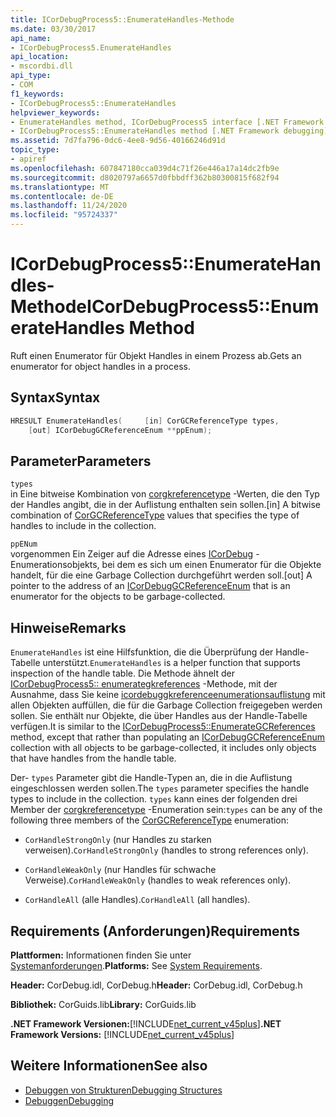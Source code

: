 ```yaml
---
title: ICorDebugProcess5::EnumerateHandles-Methode
ms.date: 03/30/2017
api_name:
- ICorDebugProcess5.EnumerateHandles
api_location:
- mscordbi.dll
api_type:
- COM
f1_keywords:
- ICorDebugProcess5::EnumerateHandles
helpviewer_keywords:
- EnumerateHandles method, ICorDebugProcess5 interface [.NET Framework debugging]
- ICorDebugProcess5::EnumerateHandles method [.NET Framework debugging]
ms.assetid: 7d7fa796-0dc6-4ee8-9d56-40166246d91d
topic_type:
- apiref
ms.openlocfilehash: 607847180cca039d4c71f26e446a17a14dc2fb9e
ms.sourcegitcommit: d8020797a6657d0fbbdff362b80300815f682f94
ms.translationtype: MT
ms.contentlocale: de-DE
ms.lasthandoff: 11/24/2020
ms.locfileid: "95724337"
---
```

# <a name="icordebugprocess5enumeratehandles-method"></a><span data-ttu-id="3c2b1-102">ICorDebugProcess5::EnumerateHandles-Methode</span><span class="sxs-lookup"><span data-stu-id="3c2b1-102">ICorDebugProcess5::EnumerateHandles Method</span></span>

<span data-ttu-id="3c2b1-103">Ruft einen Enumerator für Objekt Handles in einem Prozess ab.</span><span class="sxs-lookup"><span data-stu-id="3c2b1-103">Gets an enumerator for object handles in a process.</span></span>  
  
## <a name="syntax"></a><span data-ttu-id="3c2b1-104">Syntax</span><span class="sxs-lookup"><span data-stu-id="3c2b1-104">Syntax</span></span>  
  
```cpp  
HRESULT EnumerateHandles(     [in] CorGCReferenceType types,  
    [out] ICorDebugGCReferenceEnum **ppEnum);  
```  
  
## <a name="parameters"></a><span data-ttu-id="3c2b1-105">Parameter</span><span class="sxs-lookup"><span data-stu-id="3c2b1-105">Parameters</span></span>  

 `types`  
 <span data-ttu-id="3c2b1-106">in Eine bitweise Kombination von [corgkreferencetype](corgcreferencetype-enumeration.md) -Werten, die den Typ der Handles angibt, die in der Auflistung enthalten sein sollen.</span><span class="sxs-lookup"><span data-stu-id="3c2b1-106">[in] A bitwise combination of [CorGCReferenceType](corgcreferencetype-enumeration.md) values that specifies the type of handles to include in the collection.</span></span>  
  
 `ppENum`  
 <span data-ttu-id="3c2b1-107">vorgenommen Ein Zeiger auf die Adresse eines [ICorDebug](icordebuggcreferenceenum-interface.md) -Enumerationsobjekts, bei dem es sich um einen Enumerator für die Objekte handelt, für die eine Garbage Collection durchgeführt werden soll.</span><span class="sxs-lookup"><span data-stu-id="3c2b1-107">[out] A pointer to the address of an [ICorDebugGCReferenceEnum](icordebuggcreferenceenum-interface.md) that is an enumerator for the objects to be garbage-collected.</span></span>  
  
## <a name="remarks"></a><span data-ttu-id="3c2b1-108">Hinweise</span><span class="sxs-lookup"><span data-stu-id="3c2b1-108">Remarks</span></span>  

 <span data-ttu-id="3c2b1-109">`EnumerateHandles` ist eine Hilfsfunktion, die die Überprüfung der Handle-Tabelle unterstützt.</span><span class="sxs-lookup"><span data-stu-id="3c2b1-109">`EnumerateHandles` is a helper function that supports inspection of the handle table.</span></span> <span data-ttu-id="3c2b1-110">Die Methode ähnelt der [ICorDebugProcess5:: enumerategkreferences](icordebugprocess5-enumerategcreferences-method.md) -Methode, mit der Ausnahme, dass Sie keine [icordebuggkreferenceenumerationsauflistung](icordebuggcreferenceenum-interface.md) mit allen Objekten auffüllen, die für die Garbage Collection freigegeben werden sollen. Sie enthält nur Objekte, die über Handles aus der Handle-Tabelle verfügen.</span><span class="sxs-lookup"><span data-stu-id="3c2b1-110">It is similar to the [ICorDebugProcess5::EnumerateGCReferences](icordebugprocess5-enumerategcreferences-method.md) method, except that rather than populating an [ICorDebugGCReferenceEnum](icordebuggcreferenceenum-interface.md) collection with all objects to be garbage-collected, it includes only objects that have handles from the handle table.</span></span>  
  
 <span data-ttu-id="3c2b1-111">Der- `types` Parameter gibt die Handle-Typen an, die in die Auflistung eingeschlossen werden sollen.</span><span class="sxs-lookup"><span data-stu-id="3c2b1-111">The `types` parameter specifies the handle types to include in the collection.</span></span> <span data-ttu-id="3c2b1-112">`types` kann eines der folgenden drei Member der [corgkreferencetype](corgcreferencetype-enumeration.md) -Enumeration sein:</span><span class="sxs-lookup"><span data-stu-id="3c2b1-112">`types` can be any of the following three members of the [CorGCReferenceType](corgcreferencetype-enumeration.md) enumeration:</span></span>  
  
- <span data-ttu-id="3c2b1-113">`CorHandleStrongOnly` (nur Handles zu starken verweisen).</span><span class="sxs-lookup"><span data-stu-id="3c2b1-113">`CorHandleStrongOnly` (handles to strong references only).</span></span>  
  
- <span data-ttu-id="3c2b1-114">`CorHandleWeakOnly` (nur Handles für schwache Verweise).</span><span class="sxs-lookup"><span data-stu-id="3c2b1-114">`CorHandleWeakOnly` (handles to weak references only).</span></span>  
  
- <span data-ttu-id="3c2b1-115">`CorHandleAll` (alle Handles).</span><span class="sxs-lookup"><span data-stu-id="3c2b1-115">`CorHandleAll` (all handles).</span></span>  
  
## <a name="requirements"></a><span data-ttu-id="3c2b1-116">Requirements (Anforderungen)</span><span class="sxs-lookup"><span data-stu-id="3c2b1-116">Requirements</span></span>  

 <span data-ttu-id="3c2b1-117">**Plattformen:** Informationen finden Sie unter [Systemanforderungen](../../get-started/system-requirements.md).</span><span class="sxs-lookup"><span data-stu-id="3c2b1-117">**Platforms:** See [System Requirements](../../get-started/system-requirements.md).</span></span>  
  
 <span data-ttu-id="3c2b1-118">**Header:** CorDebug.idl, CorDebug.h</span><span class="sxs-lookup"><span data-stu-id="3c2b1-118">**Header:** CorDebug.idl, CorDebug.h</span></span>  
  
 <span data-ttu-id="3c2b1-119">**Bibliothek:** CorGuids.lib</span><span class="sxs-lookup"><span data-stu-id="3c2b1-119">**Library:** CorGuids.lib</span></span>  
  
 <span data-ttu-id="3c2b1-120">**.NET Framework Versionen:**[!INCLUDE[net_current_v45plus](../../../../includes/net-current-v45plus-md.md)]</span><span class="sxs-lookup"><span data-stu-id="3c2b1-120">**.NET Framework Versions:** [!INCLUDE[net_current_v45plus](../../../../includes/net-current-v45plus-md.md)]</span></span>  
  
## <a name="see-also"></a><span data-ttu-id="3c2b1-121">Weitere Informationen</span><span class="sxs-lookup"><span data-stu-id="3c2b1-121">See also</span></span>

- [<span data-ttu-id="3c2b1-122">Debuggen von Strukturen</span><span class="sxs-lookup"><span data-stu-id="3c2b1-122">Debugging Structures</span></span>](debugging-structures.md)
- [<span data-ttu-id="3c2b1-123">Debuggen</span><span class="sxs-lookup"><span data-stu-id="3c2b1-123">Debugging</span></span>](index.md)
